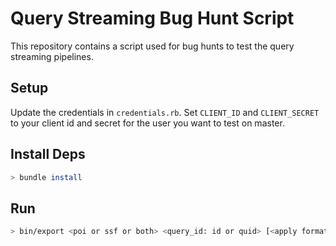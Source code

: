 # Query Streaming Bug Hunt Script
This repository contains a script used for bug hunts to test the query streaming pipelines.

## Setup
Update the credentials in `credentials.rb`. Set `CLIENT_ID` and `CLIENT_SECRET` to your client id and secret for the user you want to test on master.

## Install Deps
```bash
> bundle install
```

## Run
```bash
> bin/export <poi or ssf or both> <query_id: id or quid> [<apply formatting: true or false>] [<dev mode: true or false>]
```
